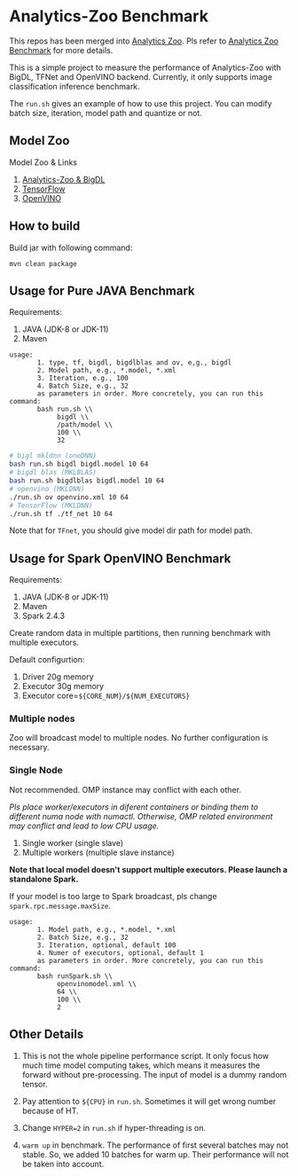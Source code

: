 # Analytics-Zoo Benchmark

This repos has been merged into [Analytics Zoo](https://github.com/intel-analytics/analytics-zoo). Pls refer to [Analytics Zoo Benchmark](https://github.com/intel-analytics/analytics-zoo/tree/master/apps/benchmark) for more details.

This is a simple project to measure the performance of Analytics-Zoo with BigDL, TFNet and OpenVINO backend. Currently, it only supports image classification inference benchmark.

The `run.sh` gives an example of how to use this project. You can modify batch size, iteration, model path and quantize or not.

## Model Zoo

Model Zoo & Links

1. [Analytics-Zoo & BigDL](https://analytics-zoo.github.io/master/#ProgrammingGuide/image-classification/#download-link)
2. [TensorFlow](https://github.com/tensorflow/models/tree/master/research/slim)
3. [OpenVINO](https://docs.openvinotoolkit.org/2018_R5/_docs_MO_DG_prepare_model_convert_model_Convert_Model_From_TensorFlow.html)

## How to build

Build jar with following command:

`mvn clean package`

## Usage for Pure JAVA Benchmark

Requirements:

1. JAVA (JDK-8 or JDK-11)
2. Maven

```shell
usage:
       1. type, tf, bigdl, bigdlblas and ov, e,g., bigdl
       2. Model path, e.g., *.model, *.xml
       3. Iteration, e.g., 100
       4. Batch Size, e.g., 32
       as parameters in order. More concretely, you can run this command:
       bash run.sh \\
            bigdl \\
            /path/model \\
            100 \\
            32
```

```bash
# bigl mkldnn (oneDNN)
bash run.sh bigdl bigdl.model 10 64
# bigdl blas (MKLBLAS)
bash run.sh bigdlblas bigdl.model 10 64
# openvino (MKLDNN)
./run.sh ov openvino.xml 10 64
# TensorFlow (MKLDNN)
./run.sh tf ./tf_net 10 64
```

Note that for `TFnet`, you should give model dir path for model path.

## Usage for Spark OpenVINO Benchmark

Requirements:

1. JAVA (JDK-8 or JDK-11)
2. Maven
3. Spark 2.4.3

Create random data in multiple partitions, then running benchmark with multiple executors.

Default configurtion:

1. Driver 20g memory
2. Executor 30g memory
3. Executor core=`${CORE_NUM}/${NUM_EXECUTORS}`

### Multiple nodes

Zoo will broadcast model to multiple nodes. No further configuration is necessary.

### Single Node

Not recommended. OMP instance may conflict with each other.

_Pls place worker/executors in diferent containers or binding them to different numa node with numactl. Otherwise, OMP related environment may conflict and lead to low CPU usage._

1. Single worker (single slave)
2. Multiple workers (multiple slave instance)

**Note that local model doesn't support multiple executors. Please launch a standalone Spark.**

If your model is too large to Spark broadcast, pls change `spark.rpc.message.maxSize`.

```shell
usage:
       1. Model path, e.g., *.model, *.xml
       2. Batch Size, e.g., 32
       3. Iteration, optional, default 100
       4. Numer of executors, optional, default 1
       as parameters in order. More concretely, you can run this command:
       bash runSpark.sh \\
            openvinomodel.xml \\
            64 \\
            100 \\
            2
```

## Other Details

1. This is not the whole pipeline performance script. It only focus how much
   time model computing takes, which means it measures the forward without
   pre-processing. The input of model is a dummy random tensor.

2. Pay attention to `${CPU}` in `run.sh`. Sometimes it will get wrong number because of HT.

3. Change `HYPER=2` in `run.sh` if hyper-threading is on.

4. `warm up` in benchmark. The performance of first several batches may not stable. So, we added 10 batches for warm up. Their performance will not be taken into account.
